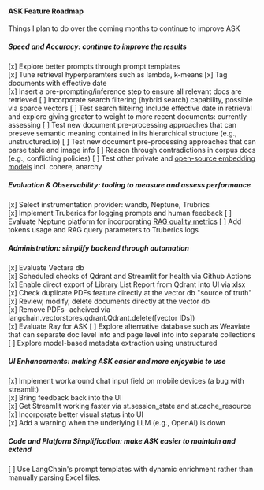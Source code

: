 #### ASK Feature Roadmap
Things I plan to do over the coming months to continue to improve ASK  


##### Speed and Accuracy: continue to improve the results
[x] Explore better prompts through prompt templates   
[x] Tune retrieval hyperparamters such as lambda, k-means 
[x] Tag documents with effective date  
[x] Insert a pre-prompting/inference step to ensure all relevant docs are retrieved
[ ] Incorporate search filtering (hybrid search) capability, possible via sparce vectors
[ ] Test search filteirng Include effective date in retrieval and explore giving greater to weight to more recent documents: currently assessing 
[ ] Test new document pre-processing approaches that can preseve semantic meaning contained in its hierarchical structure (e.g., unstructured.io)
[ ] Test new document pre-processing approaches that can parse table and image info
[ ] Reason through contradictions in corpus docs (e.g., conflicting policies)
[ ] Test other private and [open-source embedding models](https://huggingface.co/spaces/mteb/leaderboard) incl. cohere, anarchy  


##### Evaluation & Observability: tooling to measure and assess performance  
[x] Select instrumentation provider: wandb, Neptune, Trubrics    
[x] Implement Truberics for logging prompts and human feedback
[ ] Evaluate Neptune platform for incorporating [RAG quality metrics](https://docs.rungalileo.io/galileo/gen-ai-studio-products/galileo-guardrail-metrics#rag-quality-metrics) 
[ ] Add tokens usage and RAG query parameters to Truberics logs


##### Administration: simplify backend through automation  
[x] Evaluate Vectara db  
[x] Scheduled checks of Qdrant and Streamlit for health via Github Actions
[x] Enable direct export of Library List Report from Qdrant into UI via xlsx  
[x] Check duplicate PDFs feature directly at the vector db "source of truth" 
[x] Review, modify, delete documents directly at the vector db  
[x] Remove PDFs- acheived via langchain.vectorstores.qdrant.Qdrant.delete([vector IDs])  
[x] Evaluate Ray for ASK 
[ ] Explore alternative database such as Weaviate that can separate doc level info and page level info into separate collections
[ ] Explore model-based metadata extraction using unstructured


##### UI Enhancements: making ASK easier and more enjoyable to use  
[x] Implement workaround chat input field on mobile devices (a bug with streamlit)  
[x] Bring feedback back into the UI  
[x] Get Streamlit working faster via st.session_state and st.cache_resource
[x] Incorporate better visual status into UI  
[x] Add a warning when the underlying LLM (e.g., OpenAI) is down  


##### Code and Platform Simplification: make ASK easier to maintain and extend
[ ] Use LangChain's prompt templates with dynamic enrichment rather than manually parsing Excel files.

